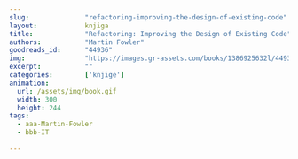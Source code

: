 ```yaml
---
slug:              "refactoring-improving-the-design-of-existing-code"
layout:            knjiga
title:             "Refactoring: Improving the Design of Existing Code"
authors:           "Martin Fowler"
goodreads_id:      "44936"
img:               "https://images.gr-assets.com/books/1386925632l/44936.jpg"
excerpt:           ""
categories:        ['knjige']
animation:
  url: /assets/img/book.gif
  width: 300
  height: 244
tags:
  - aaa-Martin-Fowler
  - bbb-IT
  
---
```


